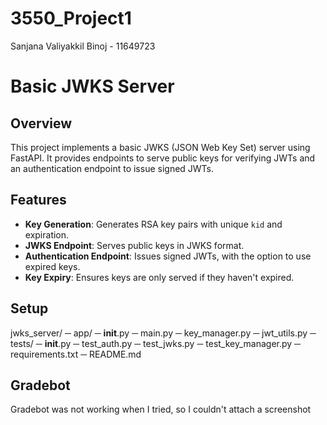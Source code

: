 # 3550_Project1
Sanjana Valiyakkil Binoj - 11649723
# Basic JWKS Server

## Overview

This project implements a basic JWKS (JSON Web Key Set) server using FastAPI. It provides endpoints to serve public keys for verifying JWTs and an authentication endpoint to issue signed JWTs.

## Features

- **Key Generation**: Generates RSA key pairs with unique `kid` and expiration.
- **JWKS Endpoint**: Serves public keys in JWKS format.
- **Authentication Endpoint**: Issues signed JWTs, with the option to use expired keys.
- **Key Expiry**: Ensures keys are only served if they haven't expired.

## Setup

jwks_server/
─ app/
   ─ __init__.py
   ─ main.py
   ─ key_manager.py
   ─ jwt_utils.py
─ tests/
   ─ __init__.py
   ─ test_auth.py
   ─ test_jwks.py
   ─ test_key_manager.py
─ requirements.txt
─ README.md

## Gradebot
Gradebot was not working when I tried, so I couldn't attach a screenshot
